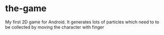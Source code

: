 # the-game
My first 2D game for Android. It generates lots of particles which need to to be collected by moving the character with finger
